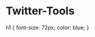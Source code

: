 # Twitter-Tools

h1 {
    font-size: 72px;
    color: blue;
}

<link rel="stylesheet" type="text/css" href="yourstylesheet.css">
